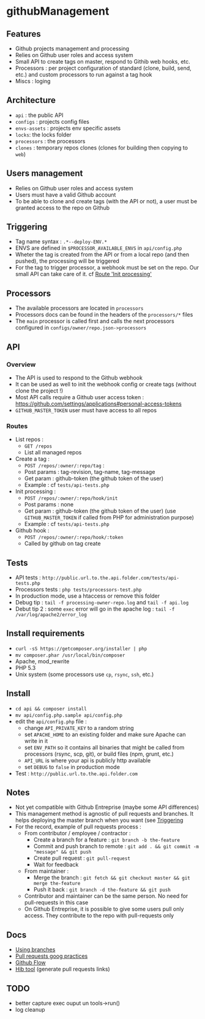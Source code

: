 githubManagement
================

Features
--------
- Github projects management and processing
- Relies on Github user roles and access system
- Small API to create tags on master, respond to Githib web hooks, etc.
- Processors : per project configuration of standard (clone, build, send, etc.) and custom processors to run against a tag hook
- Miscs : loging

Architecture
------------
- `api` : the public API
- `configs` : projects config files
- `envs-assets` : projects env specific assets
- `locks`: the locks folder
- `processors` : the processors
- `clones` : temporary repos clones (clones for building then copying to `web`)

Users management
----------------
- Relies on Github user roles and access system
- Users must have a valid Github account
- To be able to clone and create tags (with the API or not), a user must be granted access to the repo on Github

Triggering
----------
- Tag name syntax : `.*--deploy-ENV.*`
- ENVS are defined in `$PROCESSOR_AVAILABLE_ENVS` in `api/config.php`
- Wheter the tag is created from the API or from a local repo (and then pushed), the processing will be triggered
- For the tag to trigger processor, a webhook must be set on the repo. Our small API can take care of it. cf [Route 'Init processing'](#routes)

Processors
----------
- The available processors are located in `processors`
- Processors docs can be found in the headers of the `processors/*` files
- The `main` processor is called first and calls the next processors configured in `configs/owner/repo.json->processors`

API
---
### Overview
- The API is used to respond to the Github webhook
- It can be used as well to init the webhook config or create tags (without clone the project !)
- Most API calls require a Github user access token : https://github.com/settings/applications#personal-access-tokens
- `GITHUB_MASTER_TOKEN` user must have access to all repos

### Routes
- List repos : 
	- `GET /repos`
	- List all managed repos
- Create a tag :
	- `POST /repos/:owner/:repo/tag` :
	- Post params : tag-revision, tag-name, tag-message
	- Get param : github-token (the github token of the user)
	- Example : cf `tests/api-tests.php`
- Init processing : 
	- `POST /repos/:owner/:repo/hook/init`
	- Post params : none
	- Get param : github-token (the github token of the user) (use `GITHUB_MASTER_TOKEN` if called from PHP for administration purpose)
	- Example : cf `tests/api-tests.php`
- Github hook : 
	- `POST /repos/:owner/:repo/hook/:token`
	- Called by github on tag create

Tests
-----
- API tests : `http://public.url.to.the.api.folder.com/tests/api-tests.php`
- Processors tests : `php tests/processors-test.php`
- In production mode, use a htaccess or remove this folder
- Debug tip : `tail -f processing-owner-repo.log` and `tail -f api.log` 
- Debut tip 2 : some `exec` error will go in the apache log : `tail -f /var/log/apache2/error_log`

Install requirements
--------------------
- `curl -sS https://getcomposer.org/installer | php`
- `mv composer.phar /usr/local/bin/composer`
- Apache, mod_rewrite
- PHP 5.3
- Unix system (some processors use `cp`, `rsync`, `ssh`, etc.)

Install
-------
- `cd api && composer install`
- `mv api/config.php.sample api/config.php`
- edit the `api/config.php` file :
	- change `API_PRIVATE_KEY` to a random string
	- set `APACHE_HOME` to an existing folder and make sure Apache can write in it
	- set `ENV_PATH` so it contains all binaries that might be called from processors (rsync, scp, git), or build files (npm, grunt, etc.)
	- `API_URL` is where your api is publicly http available
	- set `DEBUG` to `false` in production mode
- Test : `http://public.url.to.the.api.folder.com`

Notes
-----
- Not yet compatible with Github Entreprise (maybe some API differences)
- This management method is agnostic of pull requests and branches. It helps deploying the master branch when you want (see [Triggering](#triggering)
- For the record, example of pull requests process : 
	- From contributor / employee / contractor :
		- Create a branch for a feature : `git branch -b the-feature`
		- Commit and push branch to remote : `git add . && git commit -m "message" && git push`
		- Create pull request : `git pull-request`
		- Wait for feedback
	- From maintainer : 
		- Merge the branch : `git fetch && git checkout master && git merge the-feature`
		- Push it back  : `git branch -d the-feature && git push`
	- Contributor and maintainer can be the same person. No need for pull-requests in this case
	- On Github Entreprise, it is possible to give some users pull only access. They contribute to the repo with pull-requests only

Docs
----
- [Using branches](https://www.atlassian.com/git/tutorials/using-branches/git-branch)
- [Pull requests goog practices](http://codeinthehole.com/writing/pull-requests-and-other-good-practices-for-teams-using-github/)
- [Github Flow](https://guides.github.com/introduction/flow/index.html)
- [Hib tool](https://hub.github.com) (generate pull requests links)

TODO
----
- better capture exec ouput un tools->run()
- log cleanup